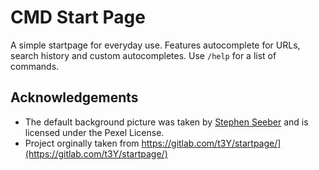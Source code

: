 # CMD Start Page

A simple startpage for everyday use. Features autocomplete for URLs, search history and custom autocompletes. Use `/help` for a list of commands.


## Acknowledgements

- The default background picture was taken by [Stephen Seeber](https://www.pexels.com/@stywo) and is licensed under the Pexel License.
- Project orginally taken from https://gitlab.com/t3Y/startpage/](https://gitlab.com/t3Y/startpage/)
